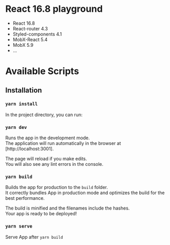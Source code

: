 # React 16.8 playground

+ React 16.8
+ React-router 4.3
+ Styled-components 4.1
+ MobX-React 5.4
+ MobX 5.9
+ ...

# Available Scripts
## Installation
### `yarn install`

In the project directory, you can run:

### `yarn dev`

Runs the app in the development mode.<br>
The application will run automatically in the browser at [http://localhost:3001].

The page will reload if you make edits.<br>
You will also see any lint errors in the console.

### `yarn build`

Builds the app for production to the `build` folder.<br>
It correctly bundles App in production mode and optimizes the build for the best performance.

The build is minified and the filenames include the hashes.<br>
Your app is ready to be deployed!

### `yarn serve`
Serve App after `yarn build`

